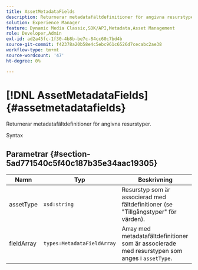 ```yaml
---
title: AssetMetadataFields
description: Returnerar metadatafältdefinitioner för angivna resurstyper.
solution: Experience Manager
feature: Dynamic Media Classic,SDK/API,Metadata,Asset Management
role: Developer,Admin
exl-id: ad2a45fc-1f30-4b8b-be7c-84cc60c7bd4b
source-git-commit: f42378a20b58e4c5ebc961c6526d7cecabc2ae38
workflow-type: tm+mt
source-wordcount: '47'
ht-degree: 0%

---
```


# [!DNL AssetMetadataFields]{#assetmetadatafields}

Returnerar metadatafältdefinitioner för angivna resurstyper.

Syntax

## Parametrar {#section-5ad771540c5f40c187b35e34aac19305}

| Namn | Typ | Beskrivning |
|---|---|---|
| assetType | `xsd:string` | Resurstyp som är associerad med fältdefinitioner (se &quot;Tillgångstyper&quot; för värden). |
| fieldArray | `types:MetadataFieldArray` | Array med metadatafältdefinitioner som är associerade med resurstypen som anges i `assetType`. |

